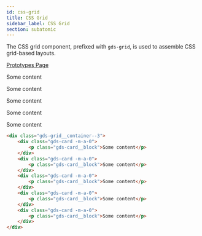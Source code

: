 ```yaml
---
id: css-grid
title: CSS Grid
sidebar_label: CSS Grid
section: subatomic
---
```


The CSS grid component, prefixed with `gds-grid`, is used to assemble CSS grid-based layouts.

<p style="margin-bottom: 0.8em">
    <a href="https://ds.gumgum.com/stable/index.html#gds-grid" target="_blank">Prototypes Page</a>
</p>

<div class="gds-grid__container--3">
    <div class="gds-card -m-a-0">
        <p class="gds-card__block">Some content</p>
    </div>
    <div class="gds-card -m-a-0">
        <p class="gds-card__block">Some content</p>
    </div>
    <div class="gds-card -m-a-0">
        <p class="gds-card__block">Some content</p>
    </div>
    <div class="gds-card -m-a-0">
        <p class="gds-card__block">Some content</p>
    </div>
    <div class="gds-card -m-a-0">
        <p class="gds-card__block">Some content</p>
    </div>
</div>

```html
<div class="gds-grid__container--3">
    <div class="gds-card -m-a-0">
        <p class="gds-card__block">Some content</p>
    </div>
    <div class="gds-card -m-a-0">
        <p class="gds-card__block">Some content</p>
    </div>
    <div class="gds-card -m-a-0">
        <p class="gds-card__block">Some content</p>
    </div>
    <div class="gds-card -m-a-0">
        <p class="gds-card__block">Some content</p>
    </div>
    <div class="gds-card -m-a-0">
        <p class="gds-card__block">Some content</p>
    </div>
</div>
```
